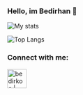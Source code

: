 
### Hello, im Bedirhan 👋


![My stats](https://github-readme-stats.vercel.app/api?username=Bedirkoc&show_icons=true&count_private=true)

![Top Langs](https://github-readme-stats.vercel.app/api/top-langs/?username=Bedirkoc&layout=compact)

### Connect with me:


[<img align="left" alt="bedirkoc | Instagram" width="44px" src="https://i.ibb.co/tz8skHM/icons8-instagram-48.png" />][instagram]

<br />

[instagram]: https://www.instagram.com/bbedirkoc/

